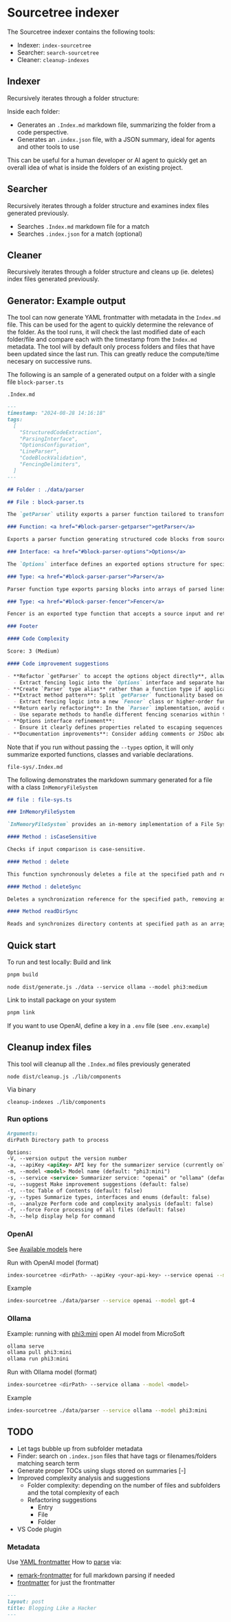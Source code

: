 # Sourcetree indexer

The Sourcetree indexer contains the following tools:

- Indexer: `index-sourcetree`
- Searcher: `search-sourcetree`
- Cleaner: `cleanup-indexes`

## Indexer

Recursively iterates through a folder structure:

Inside each folder:

- Generates an `.Index.md` markdown file, summarizing the folder from a code perspective.
- Generates an `.index.json` file, with a JSON summary, ideal for agents and other tools to use

This can be useful for a human developer or AI agent to quickly get an overall idea of what is inside the folders of an existing project.

## Searcher

Recursively iterates through a folder structure and examines index files generated previously.

- Searches `.Index.md` markdown file for a match
- Searches `.index.json` for a match (optional)

## Cleaner

Recursively iterates through a folder structure and cleans up (ie. deletes) index files generated previously.

## Generator: Example output

The tool can now generate YAML frontmatter with metadata in the `Index.md` file. This can be used for the agent to quickly determine the relevance of the folder.
As the tool runs, it will check the last modified date of each folder/file and compare each with the timestamp from the `Index.md` metadata.
The tool will by default only process folders and files that have been updated since the last run. This can greatly reduce the compute/time necesary on successive runs.

The following is an sample of a generated output on a folder with a single file `block-parser.ts`

`.Index.md`

````md
---
timestamp: "2024-08-28 14:16:18"
tags:
  [
    "StructuredCodeExtraction",
    "ParsingInterface",
    "OptionsConfiguration",
    "LineParser",
    "CodeBlockValidation",
    "FencingDelimiters",
  ]
---

## Folder : ./data/parser

## File : block-parser.ts

The `getParser` utility exports a parser function tailored to transform source lines into structured code blocks, utilizing customizable fencing delimiters for content demarcation. It incorporates the `Options` interface allowing users to define escape sequences or predicates for these delimiters and leverages the `Parser` type which outputs an array of parsed line objects. Additionally, it uses a `Fencer` function that evaluates source inputs based on predefined conditions to determine block demarcations.

### Function: <a href="#block-parser-getparser">getParser</a>

Exports a parser function generating structured code blocks from source lines using customizable fencing delimiters for content grouping.

### Interface: <a href="#block-parser-options">Options</a>

The `Options` interface defines an exported options structure for specifying a fencing escape sequence or predicate.

### Type: <a href="#block-parser-parser">Parser</a>

Parser function type exports parsing blocks into arrays of parsed lines.

### Type: <a href="#block-parser-fencer">Fencer</a>

Fencer is an exported type function that accepts a source input and returns a boolean indicating if conditions are met.

### Footer

#### Code Complexity

Score: 3 (Medium)

#### Code improvement suggestions

- **Refactor `getParser` to accept the options object directly**, allowing for better flexibility.
  - Extract fencing logic into the `Options` interface and separate handling in `getParser`.
- **Create `Parser` type alias** rather than a function type if applicable.
- **Extract method pattern**: Split `getParser` functionality based on its responsibilities (e.g., parsing, applying options).
  - Extract fencing logic into a new `Fencer` class or higher-order function that takes conditions and returns a boolean.
- **Return early refactoring**: In the `Parser` implementation, avoid deep nesting by checking for base cases first (e.g., empty input) before proceeding with parsing logic.
  - Use separate methods to handle different fencing scenarios within the parser function.
- **Options interface refinement**:
  - Ensure it clearly defines properties related to escaping sequences and predicates, possibly including getters for easy access.
- **Documentation improvements**: Consider adding comments or JSDoc above each method/class explaining their purpose. This enhances readability and maintainability.```
````

Note that if you run without passing the `--types` option, it will only summarize exported functions, classes and variable declarations.

`file-sys/.Index.md`

The following demonstrates the markdown summary generated for a file with a class `InMemoryFileSystem`

```md
## file : file-sys.ts

### InMemoryFileSystem

`InMemoryFileSystem` provides an in-memory implementation of a File System Host for synchronous and asynchronous file operations.

#### Method : isCaseSensitive

Checks if input comparison is case-sensitive.

#### Method : delete

This function synchronously deletes a file at the specified path and returns a resolved promise or rejects with an error if failure occurs.

#### Method : deleteSync

Deletes a synchronization reference for the specified path, removing associated directories and files if present.

#### Method readDirSync

Reads and synchronizes directory contents at specified path as an array of runtime directory entries.
```

## Quick start

To run and test locally: Build and link

```bash
pnpm build
```

`node dist/generate.js ./data --service ollama --model phi3:medium`

Link to install package on your system

```bash
pnpm link
```

If you want to use OpenAI, define a key in a `.env` file (see `.env.example`)

## Cleanup index files

This tool will cleanup all the `.Index.md` files previously generated

`node dist/cleanup.js ./lib/components`

Via binary

`cleanup-indexes ./lib/components`

### Run options

```md
Arguments:
dirPath Directory path to process

Options:
-V, --version output the version number
-a, --apiKey <apiKey> API key for the summarizer service (currently only for OpenAI) (default: "")
-m, --model <model> Model name (default: "phi3:mini")
-s, --service <service> Summarizer service: "openai" or "ollama" (default: "ollama")
-u, --suggest Make improvement suggestions (default: false)
-t, --toc Table of Contents (default: false)
-y, --types Summarize types, interfaces and enums (default: false)
-n, --analyze Perform code and complexity analysis (default: false)
-f, --force Force processing of all files (default: false)
-h, --help display help for command
```

### OpenAI

See [Available models](https://platform.openai.com/docs/models) here

Run with OpenAI model (format)

```bash
index-sourcetree <dirPath> --apiKey <your-api-key> --service openai --model <model>
```

Example

```bash
index-sourcetree ./data/parser --service openai --model gpt-4
```

### Ollama

Example: running with [phi3:mini](https://ollama.com/library/phi3:mini) open AI model from MicroSoft

```bash
ollama serve
ollama pull phi3:mini
ollama run phi3:mini
```

Run with Ollama model (format)

```bash
index-sourcetree <dirPath> --service ollama --model <model>
```

Example

```bash
index-sourcetree ./data/parser --service ollama --model phi3:mini
```

## TODO

- Let tags bubble up from subfolder metadata
- Finder: search on `.index.json` files that have tags or filenames/folders matching search term
- Generate proper TOCs using slugs stored on summaries [-]
- Improved complexity analysis and suggestions
  - Folder complexity: depending on the number of files and subfolders and the total complexity of each
  - Refactoring suggestions
    - Entry
    - File
    - Folder
- VS Code plugin

### Metadata

Use [YAML frontmatter](https://github.blog/news-insights/product-news/viewing-yaml-metadata-in-your-documents/)
How to [parse](https://peterbabic.dev/blog/yaml-metadata-in-markdown/) via:

- [remark-frontmatter](https://www.npmjs.com/package/remark-frontmatter) for full markdown parsing if needed
- [frontmatter](https://www.npmjs.com/package/frontmatter) for just the frontmatter

```md
---
layout: post
title: Blogging Like a Hacker
---
```

